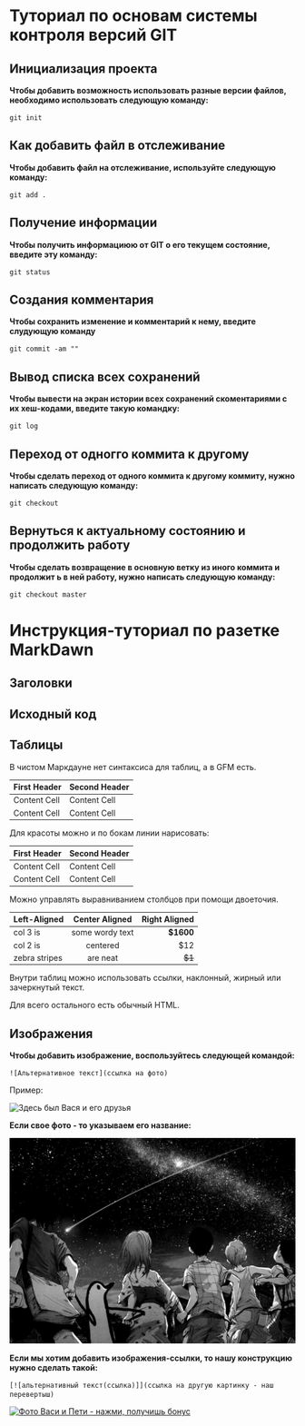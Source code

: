# Туториал по основам системы контроля версий GIT


## Инициализация проекта 
**Чтобы добавить возможность использовать разные версии файлов, необходимо использовать следующую команду:**

~~~fix
git init 
~~~


## Как добавить файл в отслеживание 
**Чтобы добавить файл на отслеживание, используйте следующую команду:**

~~~~fix
git add .
~~~~

## Получение информации
**Чтобы получить информациюю от GIT о его текущем состояние, введите эту команду:**

~~~fix
git status
~~~

## Создания комментария
**Чтобы сохранить изменение и комментарий к нему, введите слудующую команду**

~~~fix
git commit -am ""   
~~~

## Вывод списка всех сохранений 
**Чтобы вывести на экран истории всех сохранений скоментариями с их хеш-кодами, введите такую командку:**
~~~fix
git log 
~~~

## Переход от одногго коммита к другому
**Чтобы сделать переход от одного коммита к другому коммиту, нужно написать следующую команду:**

~~~fix
git checkout
~~~

## Вернуться к актуальному состоянию и продолжить работу
**Чтобы сделать возвращение в основную ветку из иного коммита и продолжит ь в ней работу, нужно написать следующую команду:**
~~~fix
git checkout master
~~~




# Инструкция-туториал по разетке MarkDawn

## Заголовки 




## Исходный код 





## Таблицы

В чистом Маркдауне нет синтаксиса для таблиц, а в GFM
есть.

First Header | Second Header
------------- | -------------
Content Cell | Content Cell
Content Cell | Content Cell

Для красоты можно и по бокам линии нарисовать:

| First Header | Second Header |
| ------------- | ------------- |
| Content Cell | Content Cell |
| Content Cell | Content Cell |

Можно управлять выравниванием столбцов при помощи
двоеточия.

| Left-Aligned | Center Aligned | Right Aligned |
|:------------- |:---------------:| -------------:|
| col 3 is | some wordy text | **$1600** |
| col 2 is | centered | $12 |
| zebra stripes | are neat | ~~$1~~ |

Внутри таблиц можно использовать ссылки, наклонный,
жирный или зачеркнутый текст.

Для всего остального есть обычный HTML.



## Изображения

**Чтобы добавить изображение, воспользуйтесь следующей командой:**

~~~
![Альтернативное текст](ссылка на фото)
~~~
Пример:

![Здесь был Вася и его друзья](https://images.unsplash.com/photo-1517649763962-0c623066013b?ixlib=rb-4.0.3&ixid=M3wxMjA3fDB8MHxwaG90by1wYWdlfHx8fGVufDB8fHx8fA%3D%3D&auto=format&fit=crop&w=870&q=80)

**Если свое фото - то указываем его название:**

![мое фото](photo_2022-06-29_00-00-15.jpg)

**Если мы хотим добавить изображения-ссылки, то нашу конструкцию нужно сделать такой:**

~~~
[![альтернативный текст(ссылка)]](ссылка на другую картинку - наш перевертыш)
~~~

[![Фото Васи и Пети - нажми, получишь бонус](https://images.unsplash.com/photo-1486425091969-f62210f08a26?ixlib=rb-4.0.3&ixid=M3wxMjA3fDB8MHxwaG90by1wYWdlfHx8fGVufDB8fHx8fA%3D%3D&auto=format&fit=crop&w=871&q=80)](https://images.unsplash.com/photo-1501620363363-4f9cb7fa25e8?ixlib=rb-4.0.3&ixid=M3wxMjA3fDB8MHxwaG90by1wYWdlfHx8fGVufDB8fHx8fA%3D%3D&auto=format&fit=crop&w=387&q=80)